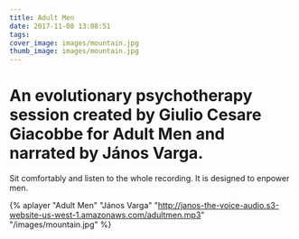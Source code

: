 ```yaml
---
title: Adult Men
date: 2017-11-08 13:08:51
tags:
cover_image: images/mountain.jpg
thumb_image: images/mountain.jpg
---
```

# An evolutionary psychotherapy session created by Giulio Cesare Giacobbe for Adult Men and narrated by János Varga. 

Sit comfortably and listen to the whole recording. It is designed to enpower men. 

{% aplayer "Adult Men" "János Varga" "http://janos-the-voice-audio.s3-website-us-west-1.amazonaws.com/adultmen.mp3" "/images/mountain.jpg"  %}
